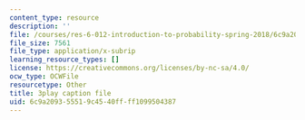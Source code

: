 ```yaml
---
content_type: resource
description: ''
file: /courses/res-6-012-introduction-to-probability-spring-2018/6c9a209355519c4540ffff1099504387_NbYB0fiHoCs.srt
file_size: 7561
file_type: application/x-subrip
learning_resource_types: []
license: https://creativecommons.org/licenses/by-nc-sa/4.0/
ocw_type: OCWFile
resourcetype: Other
title: 3play caption file
uid: 6c9a2093-5551-9c45-40ff-ff1099504387
---
```

